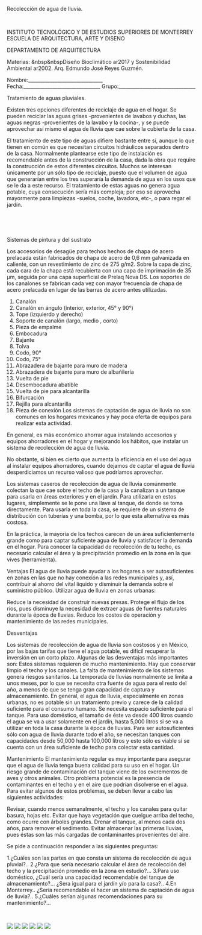 

Recolección de agua de lluvia.




 
 
INSTITUTO TECNOLÓGICO Y DE ESTUDIOS SUPERIORES DE MONTERREY 
ESCUELA DE ARQUITECTURA, ARTE Y DISENO 

DEPARTAMENTO DE ARQUITECTURA


 Materias: &nbsp&nbspDiseño Bioclimático ar2017 y Sostenibilidad Ambiental ar2002. 
Arq. Edmundo José Reyes Guzmén. 


Nombre:_______________________________ 
Fecha:________________________________ 
Grupo:________________________________ 


Tratamiento de aguas pluviales. 

Existen tres opciones diferentes de reciclaje de agua en el hogar. Se pueden reciclar las aguas grises -provenientes de lavabos y duchas, las aguas negras -provenientes de la lavabo y la cocina-, y se puede aprovechar así mismo el agua de lluvia que cae sobre la cubierta de la casa. 

El tratamiento de este tipo de aguas difiere bastante entre sí, aunque lo que tienen en común es que necesitan circuitos hidráulicos separados dentro de la casa. Normalmente plantearse este tipo de instalación es recomendable antes de la construcción de la casa, dada la obra que require la construcción de estos diferentes circuitos.
Muchos se interesan únicamente por un sólo tipo de reciclaje, puesto que el volumen de agua que generarían entre los tres superaría la demanda de agua en los usos que se le da a este recurso. El tratamiento de estas aguas no genera agua potable, cuya consecución sería más compleja; por eso se aprovecha mayormente para limpiezas -suelos, coche, lavadora, etc-, o para regar el jardín. 










































 









 


Sistemas de pintura y del sustrato 

Los accesorios de desagüe para techos hechos de chapa de acero prelacada están fabricados de chapa de acero de 0,6 mm galvanizada en caliente, con un revestimiento de zinc de 275 g/m2. Sobre la capa de zinc, cada cara de la chapa está recubierta con una capa de imprimación de 35 µm, seguida por una capa superficial de Prelaq Nova DS. Los soportes de los canalones se fabrican cada vez con mayor frecuencia de chapa de acero prelacada en lugar de las barras de acero antes utilizadas.


1. Canalón
2. Canalón en ángulo (interior, exterior, 45° y 90°) 
3. Tope (izquierdo y derecho)
4. Soporte de canalón (largo, medio , corto) 
5. Pieza de empalme
6. Embocadura 
7. Bajante
8. Tolva
9. Codo, 90°
10. Codo, 75°
11. Abrazadera de bajante para muro de madera
12. Abrazadera de bajante para muro de albañilería
13. Vuelta de pie
14. Desembocadura abatible 
15. Vuelta de pie para alcantarilla
16. Bifurcación 
17. Rejilla para alcantarilla
18. Pieza de conexión
Los sistemas de captación de agua de lluvia no son comunes en los hogares mexicanos y hay poca oferta de equipos para realizar esta actividad.

En general, es más económico ahorrar agua instalando accesorios y equipos ahorradores en el hogar y mejorando los hábitos, que instalar un sistema de recolección de agua de lluvia. 

No obstante, si bien es cierto que aumenta la eficiencia en el uso del agua al instalar equipos ahorradores, cuando dejamos de captar el agua de lluvia desperdiciamos un recurso valioso que podríamos aprovechar.

Los sistemas caseros de recolección de agua de lluvia comúnmente colectan la que cae sobre el techo de la casa y la canalizan a un tanque para usarla en áreas exteriores y en el jardín.
Para utilizarla en estos lugares, simplemente se le pone una llave al tanque, de donde se toma directamente. Para usarla en toda la casa, se requiere de un sistema de distribución con tuberías y una bomba, por lo que esta alternativa es más costosa.

En la práctica, la mayoría de los techos carecen de un área suficientemente grande como para captar suficiente agua de lluvia y satisfacer la demanda en el hogar. Para conocer la capacidad de recolección de tu techo, es necesario calcular el área y la precipitación promedio en la zona en la que vives (herramienta).

Ventajas 
El agua de lluvia puede ayudar a los hogares a ser autosuficientes en zonas en las que no hay conexión a las redes municipales y, así, contribuir al ahorro del vital líquido y disminuir la demanda sobre el suministro público.
Utilizar agua de lluvia en zonas urbanas:

Reduce la necesidad de construir nuevas presas. 
Protege el flujo de los ríos, pues disminuye la necesidad de extraer aguas de fuentes naturales durante la época de lluvias. 
Reduce los costos de operación y mantenimiento de las redes municipales. 

Desventajas

 Los sistemas de recolección de agua de lluvia son costosos y en México, por las bajas tarifas que tiene el agua potable, es difícil recuperar la inversión en un corto plazo. Algunas de las desventajas más importantes son:
Estos sistemas requieren de mucho mantenimiento. Hay que conservar limpio el techo y los canales. La falta de mantenimiento de los sistemas genera riesgos sanitarios. 
La temporada de lluvias normalmente se limita a unos meses, por lo que se necesita otra fuente de agua para el resto del año, a menos de que se tenga gran capacidad de captura y almacenamiento. 
 En general, el agua de lluvia, especialmente en zonas urbanas, no es potable sin un tratamiento previo y carece de la calidad suficiente para el consumo humano. 
Se necesita espacio suficiente para el tanque. Para uso doméstico, el tamaño de éste va desde 400 litros cuando el agua se va a usar solamente en el jardín, hasta 5,000 litros si se va a utilizar en toda la casa durante la época de lluvias. 
Para ser autosuficientes sólo con agua de lluvia durante todo el año, se necesitan tanques con capacidades desde 50,000 hasta 100,000 litros y esto sólo es viable si se cuenta con un área suficiente de techo para colectar esta cantidad. 

Mantenimiento 
El mantenimiento regular es muy importante para asegurar que el agua de lluvia tenga buena calidad para su uso en el hogar.
Un riesgo grande de contaminación del tanque viene de los excrementos de aves y otros animales.
Otro problema potencial es la presencia de contaminantes en el techo y en el aire que podrían disolverse en el agua.
Para evitar algunos de estos problemas, se deben llevar a cabo las siguientes actividades:

Revisar, cuando menos semanalmente, el techo y los canales para quitar basura, hojas etc. 
Evitar que haya vegetación que cuelgue arriba del techo, como ocurre con árboles grandes. 
Drenar el tanque, al menos cada dos años, para remover el sedimento. 
Evitar almacenar las primeras lluvias, pues éstas son las más cargadas de contaminantes provenientes del aire. 
 

Se pide a continuación responder a las siguientes preguntas: 

1.¿Cuáles son las partes en que consta un sistema de recolección de agua pluvial?.. 
2.¿Para que sería necesario calcular el área de recolección del techo y la precipitación promedio en la zona en estudio?...
3.Para uso doméstico, ¿Cuál sería una capacidad recomendable del tanque de almacenamiento?... ¿Sera igual para el jardín y/o para la casa?..
4.En Monterrey.. ¿Sería recomendable el hacer un sistema de captación de agua de lluvia?..
5.¿Cuáles serían algunas recomendaciones para su mantenimiento?...


 



![](./content/4/M4.42/lluvia.1.jpg)
![](./content/4/M4.42/lluvia.2.jpg)
![](./content/4/M4.42/Lluvia.4.jpg)
![](./content/4/M4.42/lluvia.5.bmp)
![](./content/4/M4.42/Agua_pluvial..gif)
![](./content/4/M4.42/pluvial.jpg)

